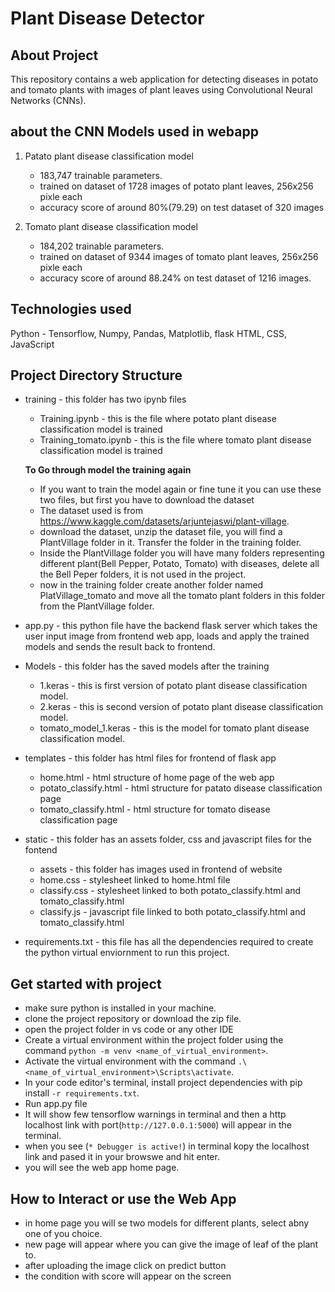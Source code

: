 # Plant Disease Detector

## About Project
This repository contains a web application for detecting diseases in potato and tomato plants with images of plant leaves using Convolutional Neural Networks (CNNs).

## about the CNN Models used in webapp
1) Patato plant disease classification model
    - 183,747 trainable parameters.
    - trained on dataset of 1728 images of potato plant leaves, 256x256 pixle each
    - accuracy score of around 80%(79.29) on test dataset of 320 images

2) Tomato plant disease classification model
    - 184,202 trainable parameters.
    - trained on dataset of 9344 images of tomato plant leaves, 256x256 pixle each
    - accuracy score of around 88.24% on test dataset of 1216 images.


## Technologies used
Python - Tensorflow, Numpy, Pandas, Matplotlib, flask
HTML, CSS, JavaScript

## Project Directory Structure 
- training - this folder has two ipynb files 
    - Training.ipynb - this is the file where potato plant disease classification model is trained
    - Training_tomato.ipynb - this is the file where tomato plant disease classification model is trained

    **To Go through model the training again**
    - If you want to train the model again or fine tune it you can use these two files, but first you have to download the dataset
    - The dataset used is from https://www.kaggle.com/datasets/arjuntejaswi/plant-village. 
    - download the dataset, unzip the dataset file, you will find a PlantVillage folder in it. Transfer the folder in the training folder.
    - Inside the PlantVillage folder you will have many folders representing different plant(Bell Pepper, Potato, Tomato) with diseases, delete all the Bell Peper folders, it is not used in the project.
    - now in the training folder create another folder named PlatVillage_tomato and move all the tomato plant folders in this folder from the PlantVillage folder.

- app.py - this python file have the backend flask server which takes the user input image from frontend web app, loads and apply the trained models and sends the result back to frontend.

- Models - this folder has the saved models after the training
    - 1.keras - this is first version of potato plant disease classification model.
    - 2.keras - this is second version of potato plant disease classification model.
    - tomato_model_1.keras - this is the model for tomato plant disease classification model.

- templates - this folder has html files for frontend of flask app
    - home.html - html structure of home page of the web app
    - potato_classify.html - html structure for patato disease classification page
    - tomato_classify.html - html structure for tomato disease classification page

- static - this folder has an assets folder,  css and javascript files for the fontend
    - assets - this folder has images used in frontend of website
    - home.css - stylesheet linked to home.html file
    - classify.css - stylesheet linked to both potato_classify.html and tomato_classify.html
    - classify.js - javascript file linked to both potato_classify.html and tomato_classify.html

- requirements.txt - this file has all the dependencies required to create the python virtual enviornment to run this project.

## Get started with project
- make sure python is installed in your machine.
- clone the project repository or download the zip file.
- open the project folder in vs code or any other IDE
- Create a virtual environment within the project folder using the command `python -m venv <name_of_virtual_environment>`.
- Activate the virtual environment with the command `.\<name_of_virtual_environment>\Scripts\activate`.
- In your code editor's terminal, install project dependencies with pip install `-r requirements.txt`.
- Run app.py file
- It will show few tensorflow warnings in terminal and then a http localhost link with port(`http://127.0.0.1:5000`) will appear in the terminal. 
- when you see  (`* Debugger is active!`) in terminal kopy the localhost link and pased it in your browswe and hit enter.
- you will see the web app home page.

## How to Interact or use the Web App
- in home page you will se two models for different plants, select abny one of you choice.
- new page will appear where you can give the image of leaf of the plant to.
- after uploading the image click on predict button
- the condition with score will appear on the screen
